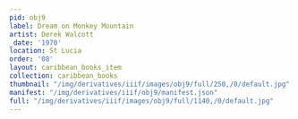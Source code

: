 ```yaml
---
pid: obj9
label: Dream on Monkey Mountain
artist: Derek Walcott
_date: '1970'
location: St Lucia
order: '08'
layout: caribbean_books_item
collection: caribbean_books
thumbnail: "/img/derivatives/iiif/images/obj9/full/250,/0/default.jpg"
manifest: "/img/derivatives/iiif/obj9/manifest.json"
full: "/img/derivatives/iiif/images/obj9/full/1140,/0/default.jpg"
---
```

